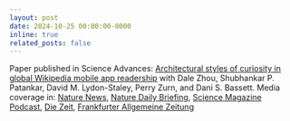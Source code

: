 ```yaml
---
layout: post
date: 2024-10-25 00:00:00-0000
inline: true
related_posts: false
---
```


Paper published in Science Advances: [Architectural styles of curiosity in global Wikipedia mobile app readership](https://www.science.org/doi/10.1126/sciadv.adn3268) with Dale Zhou, Shubhankar P. Patankar, David M. Lydon-Staley, Perry Zurn, and Dani S. Bassett. 
Media coverage in: [Nature News](https://www.nature.com/articles/d41586-024-03454-7), [Nature Daily Briefing](https://www.nature.com/articles/d41586-024-03454-7), [Science Magazine Podcast](https://www.science.org/content/podcast/challenges-studying-misinformation-and-what-wikipedia-can-tell-us-about-human-curiosity), [Die Zeit](https://www.zeit.de/2024/47/neugier-datensatz-wikipedia-muster-forschung), [Frankfurter Allgemeine Zeitung](https://www.faz.net/aktuell/wissen/geist-soziales/psychologie-drei-archetypen-der-neugier-welcher-sind-sie-110075774.html)